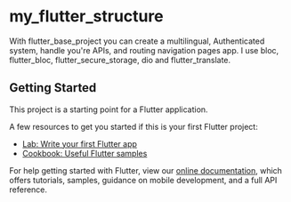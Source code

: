 # my_flutter_structure

With flutter_base_project you can create a multilingual, Authenticated system, handle you're APIs, and routing navigation pages app. I use bloc, flutter_bloc, flutter_secure_storage, dio and flutter_translate.

## Getting Started

This project is a starting point for a Flutter application.

A few resources to get you started if this is your first Flutter project:

- [Lab: Write your first Flutter app](https://flutter.dev/docs/get-started/codelab)
- [Cookbook: Useful Flutter samples](https://flutter.dev/docs/cookbook)

For help getting started with Flutter, view our
[online documentation](https://flutter.dev/docs), which offers tutorials,
samples, guidance on mobile development, and a full API reference.
